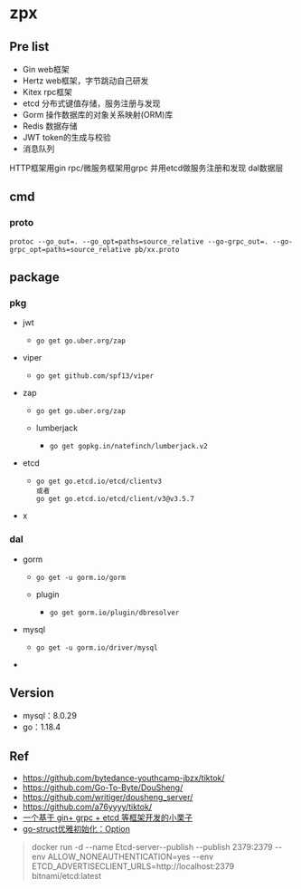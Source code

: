 <!--
 * @Autor: violet apricity ( Zhuangpx )
 * @Date: 2023-08-10 20:52:30
 * @LastEditors: violet apricity ( Zhuangpx )
 * @LastEditTime: 2023-08-21 01:01:55
 * @FilePath: \Road2TikTok\zpx.md
 * @Description:  Zhuangpx : Violet && Apricity:/ The warmth of the sun in the winter
-->
# zpx

## Pre list

- Gin web框架
- Hertz web框架，字节跳动自己研发
- Kitex rpc框架
- etcd 分布式键值存储，服务注册与发现
- Gorm 操作数据库的对象关系映射(ORM)库
- Redis 数据存储
- JWT token的生成与校验
- 消息队列

HTTP框架用gin
rpc/微服务框架用grpc 并用etcd做服务注册和发现
dal数据层

## cmd

### proto

```shell
protoc --go_out=. --go_opt=paths=source_relative --go-grpc_out=. --go-grpc_opt=paths=source_relative pb/xx.proto
```

## package

### pkg

- jwt

  - ```shell
    go get go.uber.org/zap
    ```

- viper

  - ```shell
    go get github.com/spf13/viper
    ```

- zap

  - ```shell
    go get go.uber.org/zap
    ```

  - lumberjack

    - ```shell
      go get gopkg.in/natefinch/lumberjack.v2
      ```

- etcd

  - ```shell
    go get go.etcd.io/etcd/clientv3
    或者
    go get go.etcd.io/etcd/client/v3@v3.5.7
    ```

- x

### dal

- gorm

  - ```shell
    go get -u gorm.io/gorm
    ```
    
  - plugin
  
    - ```shell
      go get gorm.io/plugin/dbresolver
      ```
  
- mysql

  - ```shell
    go get -u gorm.io/driver/mysql
    ```

- 

## Version

- mysql：8.0.29
- go：1.18.4

## Ref

- <https://github.com/bytedance-youthcamp-jbzx/tiktok/>
- <https://github.com/Go-To-Byte/DouSheng/>
- <https://github.com/writiger/dousheng_server/>
- <https://github.com/a76yyyy/tiktok/>
- [一个基于 gin+ grpc + etcd 等框架开发的小栗子](https://www.cnblogs.com/M-Anonymous/p/17159371.html)
- [go-struct优雅初始化：Option](https://blog.csdn.net/raoxiaoya/article/details/121486227?spm=1001.2101.3001.6650.4&utm_medium=distribute.pc_relevant.none-task-blog-2%7Edefault%7EBlogCommendFromBaidu%7ERate-4-121486227-blog-103651182.235%5Ev38%5Epc_relevant_anti_t3&depth_1-utm_source=distribute.pc_relevant.none-task-blog-2%7Edefault%7EBlogCommendFromBaidu%7ERate-4-121486227-blog-103651182.235%5Ev38%5Epc_relevant_anti_t3&utm_relevant_index=5)


> docker run -d --name Etcd-server--publish --publish 2379:2379 --env ALLOW_NONEAUTHENTICATION=yes --env ETCD_ADVERTISECLIENT_URLS=http://localhost:2379 bitnami/etcd:latest
